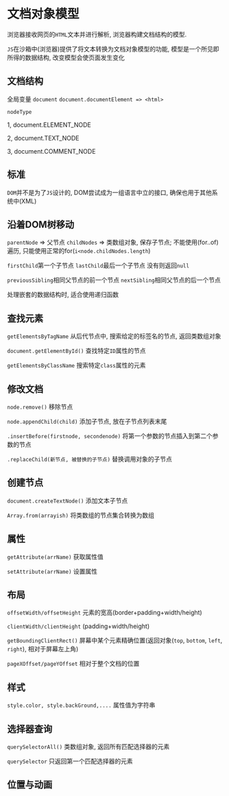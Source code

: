 # 文档对象模型

浏览器接收网页的`HTML`文本并进行解析, 浏览器构建文档结构的模型.

`JS`在沙箱中(浏览器)提供了将文本转换为文档对象模型的功能, 模型是一个所见即所得的数据结构, 改变模型会使页面发生变化

## 文档结构

全局变量 `document` `document.documentElement => <html>`

`nodeType`

1, document.ELEMENT_NODE

2, document.TEXT_NODE

3, document.COMMENT_NODE

## 标准

`DOM`并不是为了`JS`设计的, DOM尝试成为一组语言中立的接口, 确保也用于其他系统中(XML)

## 沿着DOM树移动

`parentNode` => 父节点
`childNodes` => 类数组对象, 保存子节点; 不能使用(for..of)遍历, 只能使用正常的for(`i<node.childNodes.length`)

`firstChild`第一个子节点 `lastChild`最后一个子节点 没有则返回`null`

`previousSibling`相同父节点的前一个节点 `nextSibling`相同父节点的后一个节点

处理嵌套的数据结构时, 适合使用递归函数

## 查找元素

`getElementsByTagName` 从后代节点中, 搜索给定的标签名的节点, 返回类数组对象

`document.getElementById()` 查找特定`ID`属性的节点

`getElementsByClassName` 搜索特定`class`属性的元素

## 修改文档

`node.remove()` 移除节点

`node.appendChild(child)` 添加子节点, 放在子节点列表末尾

`.insertBefore(firstnode, secondenode)` 将第一个参数的节点插入到第二个参数的节点

`.replaceChild(新节点, 被替换的子节点)` 替换调用对象的子节点

## 创建节点

`document.createTextNode()` 添加文本子节点

`Array.from(arrayish)` 将类数组的节点集合转换为数组

## 属性

`getAttribute(arrName)` 获取属性值

`setAttribute(arrName)` 设置属性

## 布局

`offsetWidth/offsetHeight` 元素的宽高(border+padding+width/height)

`clientWidth/clientHeight` (padding+width/height)

`getBoundingClientRect()` 屏幕中某个元素精确位置(返回对象(`top`, `bottom`, `left`, `right`), 相对于屏幕左上角)

`pageXOffset/pageYOffset` 相对于整个文档的位置

## 样式

`style.color, style.backGround,....` 属性值为字符串

## 选择器查询

`querySelectorAll()` 类数组对象, 返回所有匹配选择器的元素

`querySelector` 只返回第一个匹配选择器的元素

## 位置与动画

